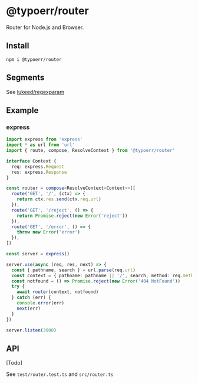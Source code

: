 # @typoerr/router

Router for Node.js and Browser.

## Install

```
npm i @typoerr/router
```

## Segments

See [lukeed/regexparam](https://github.com/lukeed/regexparam)

## Example

### express

```ts
import express from 'express'
import * as url from 'url'
import { route, compose, ResolveContext } from '@typoerr/router'

interface Context {
  req: express.Request
  res: express.Response
}

const router = compose<ResolveContext<Context>>([
  route('GET', '/', (ctx) => {
    return ctx.res.send(ctx.req.url)
  }),
  route('GET', '/reject', () => {
    return Promise.reject(new Error('reject'))
  }),
  route('GET', '/error', () => {
    throw new Error('error')
  }),
])

const server = express()

server.use(async (req, res, next) => {
  const { pathname, search } = url.parse(req.url)
  const context = { pathname: pathname || '/', search, method: req.method, req, res }
  const notfound = () => Promise.reject(new Error('404 NotFound'))
  try {
    await router(context, notfound)
  } catch (err) {
    console.error(err)
    next(err)
  }
})

server.listen(3000)
```

## API

[Todo]

See `test/router.test.ts` and `src/router.ts`
